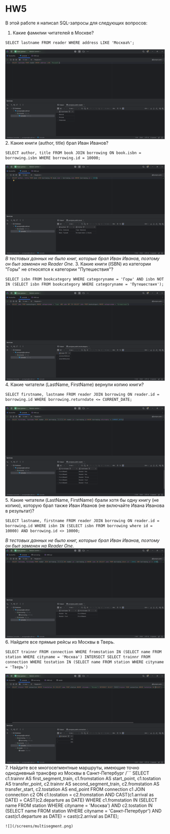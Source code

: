 # HW5
В этой работе я написал SQL-запросы для следующих вопросов:
1. Какие фамилии читателей в Москве?
```
SELECT lastname FROM reader WHERE address LIKE 'Москва%';
```
![](./screens/a.png)
2. Какие книги (author, title) брал Иван Иванов?
```
SELECT author, title FROM book JOIN borrowing ON book.isbn = borrowing.isbn WHERE borrowing.id = 10000;
```
![](./screens/b.png)
*В тестовых данных не было книг, которые брал Иван Иванов, поэтому он был заменен на Reader One.*
3. Какие книги (ISBN) из категории "Горы" не относятся к категории "Путешествия"? 
```
SELECT isbn FROM bookcategory WHERE categoryname = 'Горы' AND isbn NOT IN (SELECT isbn FROM bookcategory WHERE categoryname = 'Путешествия');
```
![](./screens/v.png)
4. Какие читатели (LastName, FirstName) вернули копию книги?
```
SELECT firstname, lastname FROM reader JOIN borrowing ON reader.id = borrowing.id WHERE borrowing.returndate <= CURRENT_DATE; 
```
![](./screens/g.png)
5. Какие читатели (LastName, FirstName) брали хотя бы одну книгу (не копию), которую брал также Иван Иванов (не включайте Ивана Иванова в результат)?
```
SELECT lastname, firstname FROM reader JOIN borrowing ON reader.id = borrowing.id WHERE isbn IN (SELECT isbn FROM borrowing where id = 10000) AND borrowing.id <> 10000;
```
*В тестовых данных не было книг, которые брал Иван Иванов, поэтому он был заменен на Reader One.*
![](./screens/d.png)
6. Найдите все прямые рейсы из Москвы в Тверь.
```
SELECT trainnr FROM connection WHERE fromstation IN (SELECT name FROM station WHERE cityname = 'Москва') INTERSECT SELECT trainnr FROM connection WHERE tostation IN (SELECT name FROM station WHERE cityname = 'Тверь')
```
![](./screens/Moscow-Tverr.png)
7. Найдите все многосегментные маршруты, имеющие точно однодневный трансфер из Москвы в Санкт-Петербург 
/```
SELECT
    c1.trainnr AS first_segment_train,
    c1.fromstation AS start_point,
    c1.tostation AS transfer_point,
    c2.trainnr AS second_segment_train,
    c2.fromstation AS transfer_start,
    c2.tostation AS end_point
FROM
    connection c1
JOIN
    connection c2
ON
    c1.tostation = c2.fromstation
    AND CAST(c1.arrival as DATE) = CAST(c2.departure as DATE)
WHERE
    c1.fromstation IN (SELECT name FROM station WHERE cityname = 'Москва')
    AND c2.tostation IN (SELECT name FROM station WHERE cityname = 'Санкт-Петербург')
    AND cast(c1.departure as DATE) = cast(c2.arrival as DATE);

```
![](/screens/multisegment.png)
